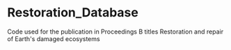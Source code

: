 # Restoration_Database
Code used for the publication in Proceedings B titles Restoration and repair of Earth's damaged ecosystems
